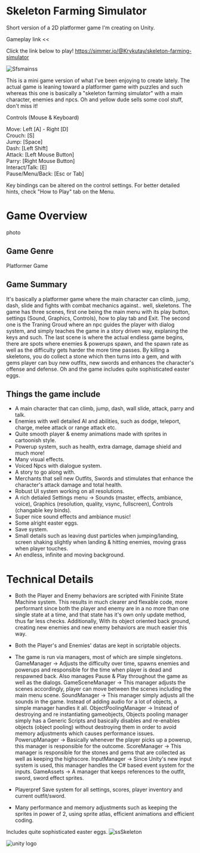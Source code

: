 # Skeleton Farming Simulator
Short version of a 2D platformer game I'm creating on Unity.

Gameplay link <<

Click the link below to play!
https://simmer.io/@Krykutay/skeleton-farming-simulator

![Sfsmainss](https://user-images.githubusercontent.com/44427408/149325365-5b406779-6d0d-4c3b-b4b1-1e4a8d3f3cda.png)


This is a mini game version of what I've been enjoying to create lately. The actual game is leaning toward a platformer game with puzzles and such whereas this one is basically a "skeleton farming simulator" with a main character, enemies and npcs. Oh and yellow dude sells some cool stuff, don't miss it!

Controls (Mouse & Keyboard)

Move: Left [A] - Right [D] <br/>
Crouch: [S] <br/>
Jump: [Space] <br/>
Dash: [Left Shift] <br/>
Attack: [Left Mouse Button] <br/>
Parry: [Right Mouse Button] <br/>
Interact/Talk: [E] <br/>
Pause/Menu/Back: [Esc or Tab]

Key bindings can be altered on the control settings.
For better detailed hints, check "How to Play" tab on the Menu.

# Game Overview

photo

## Game Genre
Platformer Game

## Game Summary
It's basically a platformer game where the main character can climb, jump, dash, slide and fights with combat mechanics against.. well, skeletons.
The game has three scenes, first one being the main menu with its play button, settings (Sound, Graphics, Controls), how to play tab and Exit.
The second one is the Traning Groud where an npc guides the player with dialog system, and simply teaches the game in a story driven way, explaning the keys and such.
The last scene is where the actual endless game begins, there are spots where enemies & powerups spawn, and the spawn rate as well as the difficulty gets harder the more time passes. By killing a skeletons, you do collect a stone which then turns into a gem, and with gems player can buy new outfits, new swords and enhances the character's offense and defense. Oh and the game includes quite sophisticated easter eggs.

## Things the game include

+ A main character that can climb, jump, dash, wall slide, attack, parry and talk.
+ Enemies with well detailed AI and abilities, such as dodge, teleport, charge, melee attack or range attack etc.
+ Quite smooth player & enemy animations made with sprites in cartoonish style.
+ Powerup system, such as health, extra damage, damage shield and much more!
+ Many visual effects.
+ Voiced Npcs with dialogue system.
+ A story to go along with.
+ Merchants that sell new Outfits, Swords and stimulates that enhance the character's attack damage and total health.
+ Robust UI system working on all resolutions.
+ A rich detialed Settings menu -> Sounds (master, effects, ambiance, voice), Graphics (resolution, quality, vsync, fullscreen), Controls (changable key binds).
+ Super nice sound effects and ambiance music!
+ Some alright easter eggs.
+ Save system.
+ Small details such as leaving dust particles when jumping/landing, screen shaking slightly when landing & hitting enemies, moving grass when player touches.
+ An endless, infinite and moving background.

# Technical Details

- Both the Player and Enemy behaviors are scripted with Fininite State Machine system. This results in much clearer and flexable code, more performant since both the player and enemy are in a no more than one single state at a time, and that state has it's own only update method, thus far less checks. Additionally, With its object oriented back ground, creating new enemies and new enemy behaviors are much easier this way.

- Both the Player's and Enemies' datas are kept in scriptable objects.

- The game is run via managers, most of which are simple singletons.
GameManager -> Adjusts the difficulty over time, spawns enemies and powerups and responsible for the time when player is dead and respawned back. Also manages Pause & Play throughout the game as well as the dialogs.
GameSceneManager -> This manager adjusts the scenes accordingly, player can move between the scenes including the main menu scene.
SoundManager -> This manager simply adjusts all the sounds in the game. Instead of adding audio for a lot of objects, a simple manager handles it all.
ObjectPoolingManager -> Instead of destroying and re instantiating gameobjects, Objects pooling manager simply has a Generic Scripts and basically disables and re-enables objects (object pooling) without destroying them in order to avoid memory adjustments which causes performance issues.
PowerupManager -> Basically whenever the player picks up a powerup, this manager is responsible for the outcome.
ScoreManager -> This manager is responsible for the stones and gems that are collected as well as keeping the highscore.
InputManager -> Since Unity's new input system is used, this manager handles the C# based event system for the inputs.
GameAssets -> A manager that keeps references to the outfit, sword, sword effect sprites.

- Playerpref Save system for all settings, scores, player inventory and current outfit/sword.

- Many performance and memory adjustments such as keeping the sprites in power of 2, using sprite atlas, efficient animations and efficient coding.

Includes quite sophisticated easter eggs.
![ssSkeleton](https://user-images.githubusercontent.com/44427408/149325407-3a37f129-3dfd-423a-acea-0fa060235db9.png)

![unity logo](https://user-images.githubusercontent.com/44427408/141788735-9ec1183a-0e02-4acb-b385-a65fc893b201.png)
